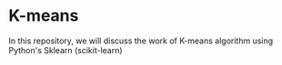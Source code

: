 # K-means
In this repository, we will discuss the work of K-means algorithm using Python's Sklearn (scikit-learn)
